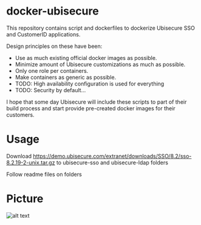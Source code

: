 # docker-ubisecure
This repository contains script and dockerfiles to dockerize Ubisecure SSO and CustomerID applications.

Design principles on these have been:
* Use as much existing official docker images as possible.
* Minimize amount of Ubisecure customizations as much as possible.
* Only one role per containers.
* Make containers as generic as possible.
* TODO: High availability configuration is used for everything
* TODO: Security by default...

I hope that some day Ubisecure will include these scripts to part of their build process and start provide pre-created docker images for their customers.

# Usage
Download https://demo.ubisecure.com/extranet/downloads/SSO/8.2/sso-8.2.19-2-unix.tar.gz to ubisecure-sso and ubisecure-ldap folders

Follow readme files on folders

# Picture
![alt text](https://raw.githubusercontent.com/olljanat/docker-ubisecure/master/screenshots/ubisecure_on_docker.png "Ubisecure on docker")